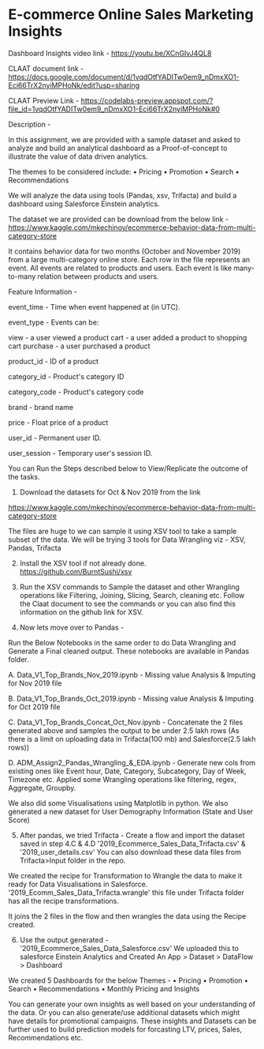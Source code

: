 # E-commerce Online Sales Marketing Insights 


Dashboard Insights video link - https://youtu.be/XCnGIvJ4QL8

CLAAT document link - https://docs.google.com/document/d/1vqdOtfYADITw0em9_nDmxXO1-Eci66TrX2nyiMPHoNk/edit?usp=sharing

CLAAT Preview Link - https://codelabs-preview.appspot.com/?file_id=1vqdOtfYADITw0em9_nDmxXO1-Eci66TrX2nyiMPHoNk#0

Description - 

In this assignment, we are provided with a sample dataset and asked to analyze and build an analytical dashboard as a Proof-of-concept to illustrate the value of data driven analytics.

The themes to be considered include:
• Pricing
• Promotion
• Search
• Recommendations


We will analyze the data using tools (Pandas, xsv, Trifacta) and build a dashboard using Salesforce Einstein analytics. 

The dataset we are provided can be download from the below link - 
https://www.kaggle.com/mkechinov/ecommerce-behavior-data-from-multi-category-store

It contains behavior data for two months (October and November 2019) from a large multi-category online store.
Each row in the file represents an event. All events are related to products and users. Each event is like many-to-many relation between products and users.

Feature Information - 

event_time  - Time when event happened at (in UTC).

event_type - Events can be:

view - a user viewed a product
cart - a user added a product to shopping cart
purchase - a user purchased a product

product_id - ID of a product

category_id - Product's category ID

category_code - Product's category code

brand - brand name

price - Float price of a product

user_id - Permanent user ID.

user_session - Temporary user's session ID. 


You can Run the Steps described below to View/Replicate the outcome of the tasks. 

1. Download the datasets for Oct & Nov 2019 from the link 

https://www.kaggle.com/mkechinov/ecommerce-behavior-data-from-multi-category-store

The files are huge to we can sample it using XSV tool to take a sample subset of the data. 
We will be trying 3 tools for Data Wrangling viz - XSV, Pandas, Trifacta 

2. Install the XSV tool if not already done. 
   https://github.com/BurntSushi/xsv

3. Run the XSV commands to Sample the dataset and other Wrangling operations like Filtering, Joining, Slicing, Search, cleaning etc. 
Follow the Claat document to see the commands or you can also find this information on the github link for XSV. 

4. Now lets move over to Pandas - 

Run the Below Notebooks in the same order to do Data Wrangling and Generate a Final cleaned output. These notebooks are available in Pandas folder. 

A. Data_V1_Top_Brands_Nov_2019.ipynb - 
Missing value Analysis & Imputing for Nov 2019 file 

B. Data_V1_Top_Brands_Oct_2019.ipynb - 
Missing value Analysis & Imputing for Oct 2019 file

C. Data_V1_Top_Brands_Concat_Oct_Nov.ipynb - 
Concatenate the 2 files generated above and samples the output to be under 2.5 lakh rows 
(As there is a limit on uploading data in Trifacta(100 mb) and Salesforce(2.5 lakh rows))

D. ADM_Assign2_Pandas_Wrangling_&_EDA.ipynb - 
Generate new cols from existing ones like Event hour, Date, Category, Subcategory, Day of Week,
Timezone etc. Applied some Wrangling operations like filtering, regex, Aggregate, Groupby. 

We also did some Visualisations using Matplotlib in python. 
We also generated a new dataset for User Demography Information (State and User Score)

5. After pandas, we tried Trifacta - 
Create a flow and import the dataset saved in step 4.C & 4.D '2019_Ecommerce_Sales_Data_Trifacta.csv' & '2019_user_details.csv'
You can also download these data files from Trifacta>Input folder in the repo. 

We created the recipe for Transformation to Wrangle the data to make it ready for Data Visualisations in Salesforce. 
'2019_Ecomm_Sales_Data_Trifacta.wrangle' this file under Trifacta folder has all the recipe transformations. 

It joins the 2 files in the flow and then wrangles the data using the Recipe created.

6. Use the output generated - '2019_Ecommerce_Sales_Data_Salesforce.csv'
We uploaded this to salesforce Einstein Analytics and Created An App > Dataset > DataFlow > Dashboard 

We created 5 Dashboards for the below Themes - 
• Pricing
• Promotion
• Search
• Recommendations
• Monthly Pricing and Insights

You can generate your own insights as well based on your understanding of the data. Or you can also generate/use additional datasets 
which might have details for promotional campaigns. These insights and Datasets can be further used to build 
prediction models for forcasting LTV, prices, Sales, Recommendations etc. 






